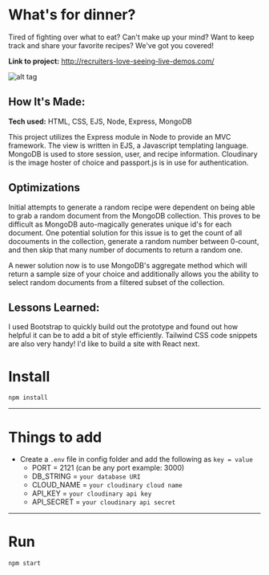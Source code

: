 # What's for dinner?
Tired of fighting over what to eat? Can't make up your mind? Want to keep track and share your favorite recipes? We've got you covered!

**Link to project:** http://recruiters-love-seeing-live-demos.com/

![alt tag](http://placecorgi.com/1200/650)

## How It's Made:

**Tech used:** HTML, CSS, EJS, Node, Express, MongoDB

This project utilizes the Express module in Node to provide an MVC framework. The view is written in EJS, a Javascript templating language. MongoDB is used to store session, user, and recipe information. Cloudinary is the image hoster of choice and passport.js is in use for authentication.

## Optimizations

Initial attempts to generate a random recipe were dependent on being able to grab a random document from the MongoDB collection. This proves to be difficult as MongoDB auto-magically generates unique id's for each document. One potential solution for this issue is to get the count of all docouments in the collection, generate a random number between 0-count, and then skip that many number of documents to return a random one.

A newer solution now is to use MongoDB's aggregate method which will return a sample size of your choice and additionally allows you the ability to select random documents from a filtered subset of the collection.

## Lessons Learned:

I used Bootstrap to quickly build out the prototype and found out how helpful it can be to add a bit of style efficiently. Tailwind CSS code snippets are also very handy! I'd like to build a site with React next.



# Install

`npm install`

---

# Things to add

- Create a `.env` file in config folder and add the following as `key = value`
  - PORT = 2121 (can be any port example: 3000)
  - DB_STRING = `your database URI`
  - CLOUD_NAME = `your cloudinary cloud name`
  - API_KEY = `your cloudinary api key`
  - API_SECRET = `your cloudinary api secret`

---

# Run

`npm start`
